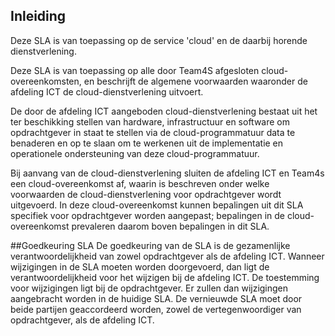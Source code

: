 ## Inleiding

Deze SLA is van toepassing op de service 'cloud' en de daarbij horende dienstverlening.

Deze SLA is van toepassing op alle door Team4S afgesloten cloud-overeenkomsten, en beschrijft de algemene voorwaarden waaronder de afdeling ICT de cloud-dienstverlening uitvoert.

De door de afdeling ICT aangeboden cloud-dienstverlening bestaat uit het ter beschikking stellen van hardware, infrastructuur en software om opdrachtgever in staat te stellen via de cloud-programmatuur data te benaderen en op te slaan om te werkenen uit de implementatie en operationele ondersteuning van deze cloud-programmatuur.

Bij aanvang van de cloud-dienstverlening sluiten de afdeling ICT en Team4s een cloud-overeenkomst af, waarin is beschreven onder welke voorwaarden de cloud-dienstverlening voor opdrachtgever wordt uitgevoerd. In deze cloud-overeenkomst kunnen bepalingen uit dit SLA specifiek voor opdrachtgever worden aangepast; bepalingen in de cloud-overeenkomst prevaleren daarom boven bepalingen in dit SLA.

##Goedkeuring SLA
De goedkeuring van de SLA is de gezamenlijke verantwoordelijkheid van zowel opdrachtgever als de afdeling ICT. Wanneer wijzigingen in de SLA moeten worden doorgevoerd, dan ligt de verantwoordelijkheid voor het wijzigen bij de afdeling ICT. De toestemming voor wijzigingen ligt bij de opdrachtgever. Er zullen dan wijzigingen aangebracht worden in de huidige SLA. De vernieuwde SLA moet door beide partijen geaccordeerd worden, zowel de vertegenwoordiger van opdrachtgever, als de afdeling ICT.